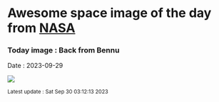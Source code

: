 
# Awesome space image of the day from [NASA](https://api.nasa.gov/)

### Today image : Back from Bennu
Date : 2023-09-29

![](https://apod.nasa.gov/apod/image/2309/BackFromBennu_1024.jpg)

<small>Latest update : Sat Sep 30 03:12:13 2023</small>
        